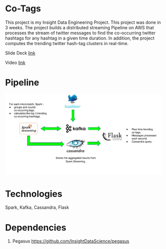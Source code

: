# Co-Tags
This project is my Insight Data Engineering Project. This project was done in 3 weeks. The project builds a distributed streaming Pipeline on AWS that processes the stream of twitter messages to find the co-occurring twitter hashtags for any hashtag in a given time duration. In addition, the project computes the trending twitter hash-tag clusters in real-time.

Slide Deck  [link](https://docs.google.com/presentation/d/1QnMUMBiXwcJ5Vc-56sa7tVfHLC-AxOxnLebgaJyxkxY/edit#slide=id.p3) 

Video  [link](https://www.youtube.com/watch?v=qxcinhmv_XM) 

# Pipeline
![alt text](https://github.com/amararyal/Co-Tags/blob/master/pipeline.png)

# Technologies
Spark, Kafka, Cassandra, Flask

# Dependencies
1. Pegasus https://github.com/InsightDataScience/pegasus


